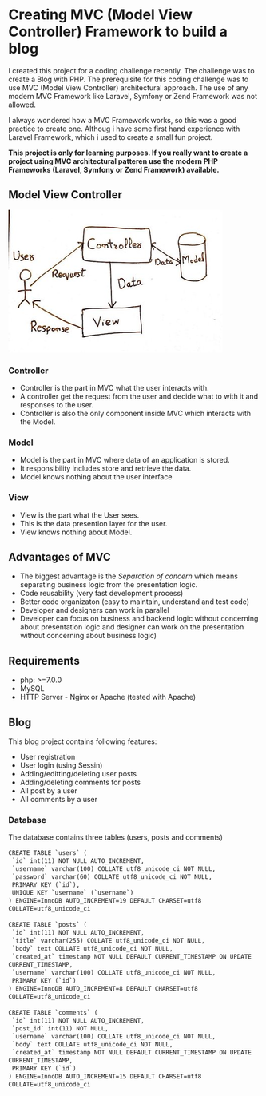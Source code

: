# Creating MVC (Model View Controller) Framework to build a blog

I created this project for a coding challenge recently. The challenge was to create a Blog with PHP. The prerequisite for this coding challenge was to use MVC (Model View Controller) architectural approach. The use of any modern MVC Framework like Laravel, Symfony or Zend Framework was not allowed.


I always wondered how a MVC Framework works, so this was a good practice to create one. Althoug i have some first hand experience with Laravel Framework, which i used to create a small fun project.

**This project is only for learning purposes. If you really want to create a project using MVC architectural patteren use the modern PHP Frameworks (Laravel, Symfony or Zend Framework) available.**


## Model View Controller

![alt Mvc pattern image](https://github.com/Yasir-dev/php-mvc-blog/blob/master/mvc-pattern-image.jpg)

### Controller

* Controller is the part in MVC what the user interacts with.
* A controller get the request from the user and decide what to with it and responses to the user.
* Controller is also the only component inside MVC which interacts with the Model.

### Model

* Model is the part in MVC where data of an application is stored.
* It responsibility includes store and retrieve the data.
* Model knows nothing about the user interface

### View

* View is the part what the User sees.
* This is the data presention layer for the user.
* View knows nothing about Model.

## Advantages of MVC

* The biggest advantage is the *Separation of concern* which means separating business logic from the presentation logic.
* Code reusability (very fast development process)
* Better code organizaton (easy to maintain, understand and test code)
* Developer and designers can work in parallel 
* Developer can focus on business and backend logic without concerning about presentation logic and designer can work on the presentation without concerning about business logic)

## Requirements

* php: >=7.0.0
* MySQL
* HTTP Server - Nginx or Apache (tested with Apache)

## Blog

This blog project contains following features:

* User registration
* User login (using Sessin)
* Adding/editting/deleting user posts
* Adding/deleting comments for posts
* All post by a user
* All comments by a user

### Database 

The database contains three tables (users, posts and comments) 

```mysql
CREATE TABLE `users` (
 `id` int(11) NOT NULL AUTO_INCREMENT,
 `username` varchar(100) COLLATE utf8_unicode_ci NOT NULL,
 `password` varchar(60) COLLATE utf8_unicode_ci NOT NULL,
 PRIMARY KEY (`id`),
 UNIQUE KEY `username` (`username`)
) ENGINE=InnoDB AUTO_INCREMENT=19 DEFAULT CHARSET=utf8 COLLATE=utf8_unicode_ci

CREATE TABLE `posts` (
 `id` int(11) NOT NULL AUTO_INCREMENT,
 `title` varchar(255) COLLATE utf8_unicode_ci NOT NULL,
 `body` text COLLATE utf8_unicode_ci NOT NULL,
 `created_at` timestamp NOT NULL DEFAULT CURRENT_TIMESTAMP ON UPDATE CURRENT_TIMESTAMP,
 `username` varchar(100) COLLATE utf8_unicode_ci NOT NULL,
 PRIMARY KEY (`id`)
) ENGINE=InnoDB AUTO_INCREMENT=8 DEFAULT CHARSET=utf8 COLLATE=utf8_unicode_ci

CREATE TABLE `comments` (
 `id` int(11) NOT NULL AUTO_INCREMENT,
 `post_id` int(11) NOT NULL,
 `username` varchar(100) COLLATE utf8_unicode_ci NOT NULL,
 `body` text COLLATE utf8_unicode_ci NOT NULL,
 `created_at` timestamp NOT NULL DEFAULT CURRENT_TIMESTAMP ON UPDATE CURRENT_TIMESTAMP,
 PRIMARY KEY (`id`)
) ENGINE=InnoDB AUTO_INCREMENT=15 DEFAULT CHARSET=utf8 COLLATE=utf8_unicode_ci
```
